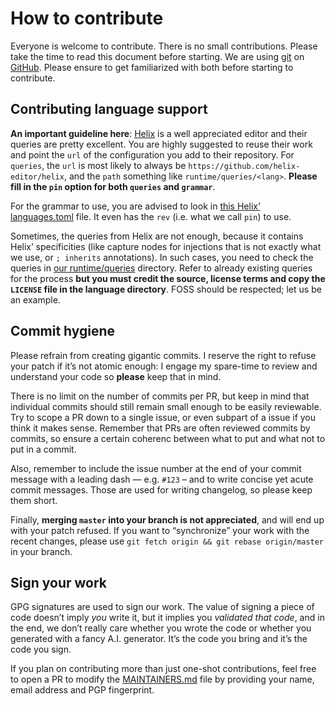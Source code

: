 # How to contribute

Everyone is welcome to contribute. There is no small contributions. Please take
the time to read this document before starting. We are using [git] on [GitHub].
Please ensure to get familiarized with both before starting to contribute.

## Contributing language support

**An important guideline here**: [Helix](https://helix-editor.com/) is a well
appreciated editor and their queries are pretty excellent. You are highly
suggested to reuse their work and point the `url` of the configuration you add
to their repository. For `queries`, the `url` is most likely to always be
`https://github.com/helix-editor/helix`, and the `path` something like
`runtime/queries/<lang>`. **Please fill in the `pin` option for both `queries`
and `grammar`**.

For the grammar to use, you are advised to look in
[this Helix’ languages.toml](https://github.com/helix-editor/helix/blob/master/languages.toml)
file. It even has the `rev` (i.e. what we call `pin`) to use.

Sometimes, the queries from Helix are not enough, because it contains Helix’
specificities (like capture nodes for injections that is not exactly what we
use, or `; inherits` annotations). In such cases, you need to check the queries
in [our runtime/queries](./runtime/queries) directory. Refer to already existing
queries for the process **but you must credit the source, license terms and copy
the `LICENSE` file in the language directory**. FOSS should be respected; let us
be an example.

## Commit hygiene

Please refrain from creating gigantic commits. I reserve the right to refuse
your patch if it’s not atomic enough: I engage my spare-time to review and
understand your code so **please** keep that in mind.

There is no limit on the number of commits per PR, but keep in mind that
individual commits should still remain small enough to be easily reviewable. Try
to scope a PR down to a single issue, or even subpart of a issue if you think
it makes sense. Remember that PRs are often reviewed commits by commits, so
ensure a certain coherenc between what to put and what not to put in a commit.

Also, remember to include the issue number at the end of your commit message
with a leading dash — e.g. `#123` – and to write concise yet acute commit
messages. Those are used for writing changelog, so please keep them short.

Finally, **merging `master` into your branch is not appreciated**, and will end
up with your patch refused. If you want to “synchronize” your work with the
recent changes, please use `git fetch origin && git rebase origin/master` in
your branch.

## Sign your work

GPG signatures are used to sign our work. The value of signing a piece of code
doesn’t imply _you_ write it, but it implies you _validated that code_, and in
the end, we don’t really care whether you wrote the code or whether you
generated with a fancy A.I. generator. It’s the code you bring and it’s the code
you sign.

If you plan on contributing more than just one-shot contributions, feel free
to open a PR to modify the [MAINTAINERS.md] file by providing your name, email
address and PGP fingerprint.

[git]: https://git-scm.com/
[GitHub]: https://github.com/hadronized/kak-tree-sitter
[keys.openpgp.org]: https://keys.openpgp.org/
[MAINTAINERS.md]: MAINTAINERS.md
